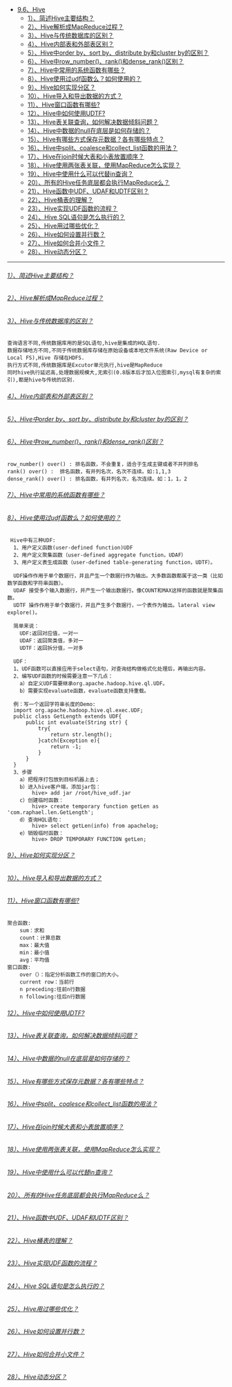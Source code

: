 * [9.6、Hive](hive.md)
    - [1）、简述Hive主要结构？]()
    - [2）、Hive解析成MapReduce过程？]()
    - [3）、Hive与传统数据库的区别？]()
    - [4）、Hive内部表和外部表区别？]()
    - [5）、Hive中order by、sort by、distribute by和cluster by的区别？]()
    - [6）、Hive中row_number()、rank()和dense_rank()区别？]()
    - [7）、Hive中常用的系统函数有哪些？]()
    - [8）、Hive使用过udf函数么？如何使用的？]()
    - [9）、Hive如何实现分区？]()
    - [10）、Hive导入和导出数据的方式？]()
    - [11）、Hive窗口函数有哪些?]()
    - [12）、Hive中如何使用UDTF?]()
    - [13）、Hive表关联查询，如何解决数据倾斜问题？]()
    - [14）、Hive中数据的null在底层是如何存储的？]()
    - [15）、Hive有哪些方式保存元数据？各有哪些特点？]()
    - [16）、Hive中split、coalesce和collect_list函数的用法？]()
    - [17）、Hive在join时候大表和小表放置顺序？]()
    - [18）、Hive使用两张表关联，使用MapReduce怎么实现？]()
    - [19）、Hive中使用什么可以代替in查询？]()
    - [20）、所有的Hive任务底层都会执行MapReduce么？]()
    - [21）、Hive函数中UDF、UDAF和UDTF区别？]()
    - [22）、Hive桶表的理解？]()
    - [23）、Hive实现UDF函数的流程？]()
    - [24）、Hive SQL语句是怎么执行的？]()
    - [25）、Hive用过哪些优化？]()
    - [26）、Hive如何设置并行数？]()
    - [27）、Hive如何合并小文件？]()
    - [28）、Hive动态分区？]()
---
###### [1）、简述Hive主要结构？]()
###### [2）、Hive解析成MapReduce过程？]()
###### [3）、Hive与传统数据库的区别？]()
    查询语言不同,传统数据库用的是SQL语句,hive是集成的HQL语句.
    数据存储地方不同,不同于传统数据库存储在原始设备或本地文件系统(Raw Device or Local FS),Hive 存储在HDFS.
    执行方式不同,传统数据库是Excutor单元执行,hive是MapReduce
    同时hive执行延迟高,处理数据规模大,无索引(0.8版本后才加入位图索引,mysql有复杂的索引),都是hive与传统的区别. 

###### [4）、Hive内部表和外部表区别？]()
###### [5）、Hive中order by、sort by、distribute by和cluster by的区别？]()
###### [6）、Hive中row_number()、rank()和dense_rank()区别？]()
    row_number() over() : 排名函数，不会重复，适合于生成主键或者不并列排名
    rank() over() :  排名函数，有并列名次，名次不连续。如:1,1,3
    dense_rank() over() : 排名函数，有并列名次，名次连续。如：1，1，2

###### [7）、Hive中常用的系统函数有哪些？]()
###### [8）、Hive使用过udf函数么？如何使用的？]()
     Hive中有三种UDF:
      1、用户定义函数(user-defined function)UDF
      2、用户定义聚集函数（user-defined aggregate function，UDAF）
      3、用户定义表生成函数（user-defined table-generating function，UDTF）。
      
      UDF操作作用于单个数据行，并且产生一个数据行作为输出。大多数函数都属于这一类（比如数学函数和字符串函数）。
      UDAF 接受多个输入数据行，并产生一个输出数据行。像COUNT和MAX这样的函数就是聚集函数。
      UDTF 操作作用于单个数据行，并且产生多个数据行，一个表作为输出。lateral view explore()。
      
      简单来说：
        UDF:返回对应值，一对一
        UDAF：返回聚类值，多对一
        UDTF：返回拆分值，一对多
        
      UDF：
      1、UDF函数可以直接应用于select语句，对查询结构做格式化处理后，再输出内容。
      2、编写UDF函数的时候需要注意一下几点：
        a）自定义UDF需要继承org.apache.hadoop.hive.ql.UDF。
        b）需要实现evaluate函数，evaluate函数支持重载。
      
      例：写一个返回字符串长度的Demo:
      import org.apache.hadoop.hive.ql.exec.UDF;
      public class GetLength extends UDF{
          public int evaluate(String str) {
              try{
                  return str.length();
              }catch(Exception e){
                  return -1;
              }
          }
      }
      3、步骤
        a）把程序打包放到目标机器上去；
        b）进入hive客户端，添加jar包：
            hive> add jar /root/hive_udf.jar
        c）创建临时函数：
            hive> create temporary function getLen as 'com.raphael.len.GetLength';
        d）查询HQL语句：
            hive> select getLen(info) from apachelog;
        e）销毁临时函数：
            hive> DROP TEMPORARY FUNCTION getLen;

###### [9）、Hive如何实现分区？]()
###### [10）、Hive导入和导出数据的方式？]()
###### [11）、Hive窗口函数有哪些?]()
    聚合函数:
        sum：求和    
        count：计算总数 
        max：最大值
        min：最小值
        avg：平均值
    窗口函数:
        over（）：指定分析函数工作的窗口的大小。
        current row：当前行
        n preceding:往前n行数据
        n following:往后n行数据

###### [12）、Hive中如何使用UDTF?]()
###### [13）、Hive表关联查询，如何解决数据倾斜问题？]()
###### [14）、Hive中数据的null在底层是如何存储的？]()
###### [15）、Hive有哪些方式保存元数据？各有哪些特点？]()
###### [16）、Hive中split、coalesce和collect_list函数的用法？]()
###### [17）、Hive在join时候大表和小表放置顺序？]()
###### [18）、Hive使用两张表关联，使用MapReduce怎么实现？]()
###### [19）、Hive中使用什么可以代替in查询？]()
###### [20）、所有的Hive任务底层都会执行MapReduce么？]()
###### [21）、Hive函数中UDF、UDAF和UDTF区别？]()
###### [22）、Hive桶表的理解？]()
###### [23）、Hive实现UDF函数的流程？]()
###### [24）、Hive SQL语句是怎么执行的？]()
###### [25）、Hive用过哪些优化？]()
###### [26）、Hive如何设置并行数？]()
###### [27）、Hive如何合并小文件？]()
###### [28）、Hive动态分区？]()